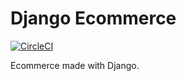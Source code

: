 # Django Ecommerce

[![CircleCI](https://circleci.com/gh/SEdilson/django_ecommerce.svg?style=svg)](https://circleci.com/gh/SEdilson/django_ecommerce)

Ecommerce made with Django.
